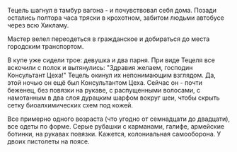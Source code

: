Тецель шагнул в тамбур вагона - и почувствовал себя дома. Позади остались полтора часа тряски в крохотном, забитом людьми автобусе через всю Хикламу.

Мастер велел переодеться в гражданское и добираться до места городским транспортом.

В купе уже сидели трое: девушка и два парня. При виде Тецеля все вскочили с полок и вытянулись: "Здравия желаем, господин Консультант Цеха!"
Тецель окинул их непонимающим взглядом. Да, этой ночью он ещё был Консультантом Цеха. Сейчас он - почти беженец, без повязки на рукаве, с распущенными волосами, с намотанным в два слоя дурацким шарфом вокруг шеи, чтобы скрыть сетку биоалхимических схем под кожей.



Все примерно одного возраста (что угодно от семнадцати до двадцати), все одеты по форме. Серые рубашки с карманами, галифе, армейские ботинки, на рукавах повязки. Кажется, колониальная самооборона. У двоих пистолеты на поясе.
